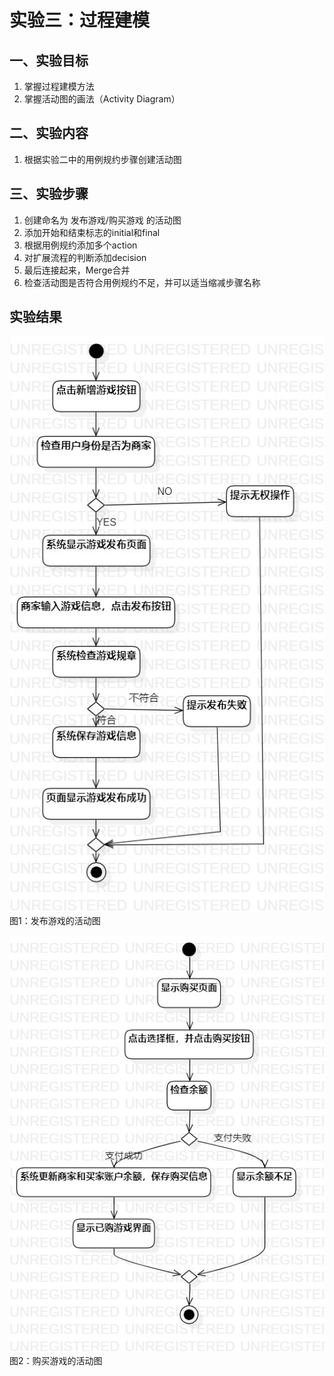 # 实验三：过程建模

## 一、实验目标

1. 掌握过程建模方法
2. 掌握活动图的画法（Activity Diagram）

## 二、实验内容

1. 根据实验二中的用例规约步骤创建活动图

## 三、实验步骤

1. 创建命名为 发布游戏/购买游戏 的活动图
2. 添加开始和结束标志的initial和final
3. 根据用例规约添加多个action
4. 对扩展流程的判断添加decision
5. 最后连接起来，Merge合并
6. 检查活动图是否符合用例规约不足，并可以适当缩减步骤名称

## 实验结果

![发布游戏的活动图](./发布游戏的活动图.jpg)  
图1：发布游戏的活动图

![购买游戏的活动图](./购买游戏的活动图.jpg)  
图2：购买游戏的活动图
